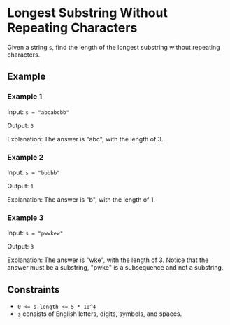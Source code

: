 # Longest Substring Without Repeating Characters

Given a string `s`, find the length of the longest substring without repeating characters.

## Example

### Example 1

Input: `s = "abcabcbb"`

Output: `3`

Explanation: The answer is "abc", with the length of 3.

### Example 2

Input: `s = "bbbbb"`

Output: `1`

Explanation: The answer is "b", with the length of 1.

### Example 3

Input: `s = "pwwkew"`

Output: `3`

Explanation: The answer is "wke", with the length of 3. Notice that the answer must be a substring, "pwke" is a subsequence and not a substring.

## Constraints

- `0 <= s.length <= 5 * 10^4`
- `s` consists of English letters, digits, symbols, and spaces.